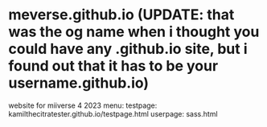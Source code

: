 # meverse.github.io (UPDATE: that was the og name when i thought you could have any .github.io site, but i found out that it has to be your username.github.io)
website for miiverse 4 2023
menu:
testpage: kamilthecitratester.github.io/testpage.html
userpage: sass.html
